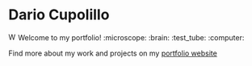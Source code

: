 # Dario Cupolillo

<img src="https://media.giphy.com/media/hvRJCLFzcasrR4ia7z/giphy.gif" alt="Waving Hand" width="15" height="15"/> 
Welcome to my portfolio!
:microscope: :brain: :test_tube: :computer:

Find more about my work and projects on my
[portfolio website](https://dcupolillo.github.io)
